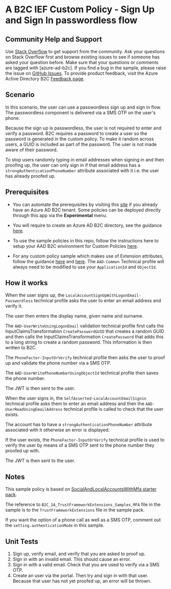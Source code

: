 # A B2C IEF Custom Policy - Sign Up and Sign In passwordless flow

## Community Help and Support
Use [Stack Overflow](https://stackoverflow.com/questions/tagged/azure-ad-b2c) to get support from the community. Ask your questions on Stack Overflow first and browse existing issues to see if someone has asked your question before. Make sure that your questions or comments are tagged with [azure-ad-b2c].
If you find a bug in the sample, please raise the issue on [GitHub Issues](https://github.com/azure-ad-b2c/samples/issues).
To provide product feedback, visit the Azure Active Directory B2C [Feedback page](https://feedback.azure.com/forums/169401-azure-active-directory?category_id=160596).

## Scenario
In this scenario, the user can use a passwordless sign up and sign in flow. The passwordless component is delivered via a SMS OTP on the user's phone.

Because the sign up is passwordless, the user is not required to enter and verify a password. B2C requires a password to create a user so the password is generated in the custom policy. To make it random across users, a GUID is included as part of the password. The user is not made aware of their password.

To stop users randomly typing in email addresses when signing in and then proofing up, the user can only sign in if that email address has a `strongAuthenticationPhoneNumber` attribute associated with it i.e. the user has already proofed up. 

## Prerequisites
- You can automate the prerequisites by visiting this [site](https://aka.ms/iefsetup) if you already have an Azure AD B2C tenant. Some policies can be deployed directly through this app via the **Experimental** menu.

- You will require to create an Azure AD B2C directory, see the guidance [here](https://docs.microsoft.com/en-us/azure/active-directory-b2c/tutorial-create-tenant).

- To use the sample policies in this repo, follow the instructions here to setup your AAD B2C environment for Custom Policies [here](https://docs.microsoft.com/en-us/azure/active-directory-b2c/active-directory-b2c-get-started-custom).

- For any custom policy sample which makes use of Extension attributes, follow the guidance [here](https://docs.microsoft.com/en-us/azure/active-directory-b2c/active-directory-b2c-create-custom-attributes-profile-edit-custom#create-a-new-application-to-store-the-extension-properties) and [here](https://docs.microsoft.com/en-us/azure/active-directory-b2c/active-directory-b2c-create-custom-attributes-profile-edit-custom#modify-your-custom-policy-to-add-the-applicationobjectid). The `AAD-Common` Technical profile will always need to be modified to use your `ApplicationId` and `ObjectId`.

## How it works

When the user signs up, the `LocalAccountSignUpWithLogonEmail-Passwordless` technical profile asks the user to enter an email address and verify it.

The user then enters the display name, given name and surname.

The `AAD-UserWriteUsingLogonEmail` validation technical profile first calls the InputClaimsTransformation `CreatePasswordGUID` that creates a random GUID and then calls the InputClaimsTransformation `CreatePassword` that adds this to a long string to create a random password. This information is then written to B2C.

The `PhoneFactor-InputOrVerify` technical profile then asks the user to proof up and validate the phone number via a SMS OTP.

The `AAD-UserWritePhoneNumberUsingObjectId` technical profile then saves the phone number.

The JWT is then sent to the user.

When the user signs in, the `SelfAsserted-LocalAccountEmailSignin` technical profile asks them to enter an email address and then the `AAD-UserReadUsingEmailAddress` technical profile is called to check that the user exists.

The account has to have a `strongAuthenticationPhoneNumber` attribute associated with it otherwise an error is displayed.

If the user exists, the `PhoneFactor-InputOrVerify` technical profile is used to verify the user by means of a SMS OTP sent to the phone number they proofed up with.

The JWT is then sent to the user.

## Notes

This sample policy is based on [SocialAndLocalAccountsWithMfa starter pack](https://github.com/Azure-Samples/active-directory-b2c-custom-policy-starterpack/tree/master/SocialAndLocalAccountsWithMfa).

The reference to `B2C_1A_TrustFrameworkExtensions_Samples_MFA` file in the sample is to the `TrustFrameworkExtensions` file in the sample pack.

If you want the option of a phone call as well as a SMS OTP, comment out the `setting.authenticationMode` in this sample.

## Unit Tests
1. Sign up, verify email, and verify that you are asked to proof up.
2. Sign in with an invalid email. This should cause an error.
3. Sign in with a valid email. Check that you are used to verify via a SMS OTP.
4. Create an user via the portal. Then try and sign in with that user. Because that user has not yet proofed up, an error will be thrown.

